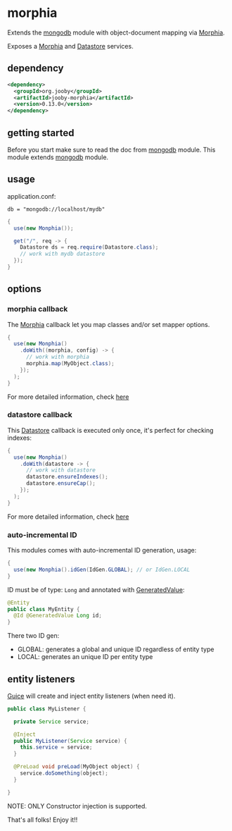 # morphia

Extends the [mongodb](https://github.com/jooby-project/jooby/tree/master/jooby-mongodb) module with object-document mapping via [Morphia](https://github.com/mongodb/morphia).

Exposes a [Morphia](https://rawgit.com/wiki/mongodb/morphia/javadoc/0.111/org/mongodb/morphia/Morphia.html) and [Datastore](https://rawgit.com/wiki/mongodb/morphia/javadoc/0.111/org/mongodb/morphia/Datastore.html) services.

## dependency

```xml
<dependency>
  <groupId>org.jooby</groupId>
  <artifactId>jooby-morphia</artifactId>
  <version>0.13.0</version>
</dependency>
```

## getting started

Before you start make sure to read the doc from [mongodb](https://github.com/jooby-project/jooby/tree/master/jooby-mongodb) module. This module extends [mongodb](https://github.com/jooby-project/jooby/tree/master/jooby-mongodb) module.

## usage

application.conf:

```properties
db = "mongodb://localhost/mydb"
```

```java
{
  use(new Monphia());

  get("/", req -> {
    Datastore ds = req.require(Datastore.class);
    // work with mydb datastore
  });
}
```

## options

### morphia callback

The [Morphia](https://rawgit.com/wiki/mongodb/morphia/javadoc/0.111/org/mongodb/morphia/Morphia.html) callback let you map classes and/or set mapper options.

```java
{
  use(new Monphia()
    .doWith((morphia, config) -> {
      // work with morphia
      morphia.map(MyObject.class);
    });
  );
}
```

For more detailed information, check [here](https://github.com/mongodb/morphia/wiki/MappingObjects)

### datastore callback

This [Datastore](https://rawgit.com/wiki/mongodb/morphia/javadoc/0.111/org/mongodb/morphia/Datastore.html) callback is executed only once, it's perfect for checking indexes:

```java
{
  use(new Monphia()
    .doWith(datastore -> {
      // work with datastore
      datastore.ensureIndexes();
      datastore.ensureCap();
    });
  );
}
```

For more detailed information, check [here](https://github.com/mongodb/morphia/wiki/Datastore#ensure-indexes-and-caps)

### auto-incremental ID
This modules comes with auto-incremental ID generation, usage:

```java
{
  use(new Monphia().idGen(IdGen.GLOBAL); // or IdGen.LOCAL
}
```

ID must be of type: ```Long``` and annotated with [GeneratedValue](/apidocs/GeneratedValue.html):

```java
@Entity
public class MyEntity {
  @Id @GeneratedValue Long id;
}
```

There two ID gen:

* GLOBAL: generates a global and unique ID regardless of entity type
* LOCAL: generates an unique ID per entity type

## entity listeners

[Guice](https://github.com/google/guice) will create and inject entity listeners (when need it).


```java
public class MyListener {

  private Service service;

  @Inject
  public MyListener(Service service) {
    this.service = service;
  }

  @PreLoad void preLoad(MyObject object) {
    service.doSomething(object);
  }

}
```

NOTE: ONLY Constructor injection is supported.

That's all folks! Enjoy it!!
